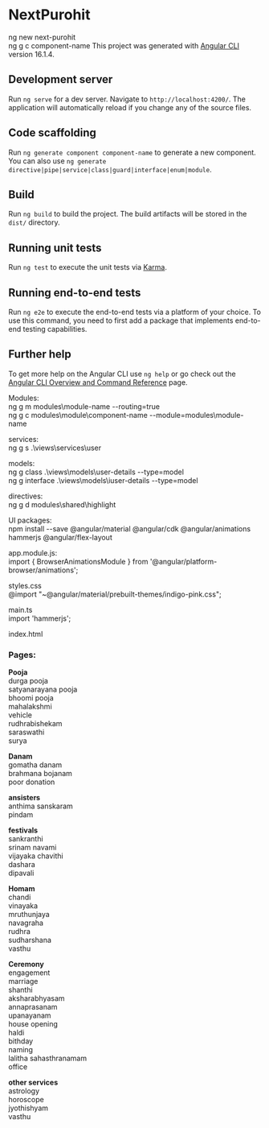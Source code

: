 # NextPurohit

ng new next-purohit  
ng g c component-name
This project was generated with [Angular CLI](https://github.com/angular/angular-cli) version 16.1.4.

## Development server

Run `ng serve` for a dev server. Navigate to `http://localhost:4200/`. The application will automatically reload if you change any of the source files.

## Code scaffolding

Run `ng generate component component-name` to generate a new component. You can also use `ng generate directive|pipe|service|class|guard|interface|enum|module`.

## Build

Run `ng build` to build the project. The build artifacts will be stored in the `dist/` directory.

## Running unit tests

Run `ng test` to execute the unit tests via [Karma](https://karma-runner.github.io).

## Running end-to-end tests

Run `ng e2e` to execute the end-to-end tests via a platform of your choice. To use this command, you need to first add a package that implements end-to-end testing capabilities.

## Further help

To get more help on the Angular CLI use `ng help` or go check out the [Angular CLI Overview and Command Reference](https://angular.io/cli) page.

Modules:  
ng g m modules\module-name --routing=true  
ng g c modules\module\component-name --module=modules\module-name  

services:  
ng g s .\views\services\user  

models:  
ng g class .\views\models\user-details --type=model  
ng g interface .\views\models\iuser-details --type=model  

directives:  
ng g d modules\shared\highlight  


UI packages:  
npm install --save @angular/material @angular/cdk @angular/animations hammerjs @angular/flex-layout  

app.module.js:  
import { BrowserAnimationsModule } from '@angular/platform-browser/animations';  

styles.css  
@import "~@angular/material/prebuilt-themes/indigo-pink.css";  

main.ts  
import 'hammerjs';  

index.html  
<link href="https://fonts.googleapis.com/icon?family=Material+Icons" rel="stylesheet">  

### Pages:  
__Pooja__  
durga pooja  
satyanarayana pooja  
bhoomi pooja  
mahalakshmi  
vehicle  
rudhrabishekam  
saraswathi  
surya   

__Danam__  
gomatha danam  
brahmana bojanam  
poor donation  

__ansisters__  
anthima sanskaram  
pindam  

__festivals__  
sankranthi  
srinam navami  
vijayaka chavithi  
dashara  
dipavali  

__Homam__  
chandi  
vinayaka  
mruthunjaya  
navagraha  
rudhra  
sudharshana  
vasthu  

__Ceremony__  
engagement  
marriage  
shanthi  
aksharabhyasam  
annaprasanam  
upanayanam  
house opening  
haldi  
bithday  
naming  
lalitha sahasthranamam  
office  

__other services__  
astrology  
horoscope  
jyothishyam  
vasthu  